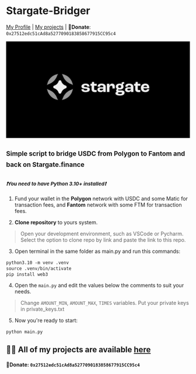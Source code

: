 # Stargate-Bridger

 [My Profile](https://github.com/ryu666zaki/) | [My projects](https://github.com/ryu666zaki?tab=repositories) |
  🍩**Donate**: `0x27512edc51cAd8a5277090183858677915CC95c4`


![](image/stargate.jpg)

## <sup>Simple script to bridge USDC from Polygon to Fantom and back on Stargate.finance</sup>

### <sup>***❗You need to have Python 3.10+ installed❗***</sup>


  1. Fund your wallet in the **Polygon** network with USDC and some Matic for transaction fees, and **Fantom** network with some FTM for transaction fees.

  2. **Clone repository** to yours system.

> Open your development environment, such as VSCode or Pycharm. Select the option to clone repo by link and paste the link to this repo.

  3. Open terminal in the same folder as main.py and run this commands:

```
python3.10 -m venv .venv
source .venv/bin/activate
pip install web3
```

  4. Open the `main.py` and edit the values below the comments to suit your needs.
   > Change `AMOUNT_MIN`, `AMOUNT_MAX`, `TIMES` variables. 
   > Put your private keys in private_keys.txt

  5. Now you're ready to start:
  ```
  python main.py
  ```

## 👨‍💻 All of my projects are available [here](https://github.com/ryu666zaki?tab=repositories)

#### 🍩Donate: `0x27512edc51cAd8a5277090183858677915CC95c4`
